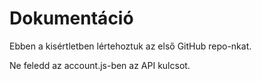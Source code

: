# Dokumentáció

Ebben a kisértletben lértehoztuk az első GitHub repo-nkat.

Ne feledd az account.js-ben az API kulcsot.

